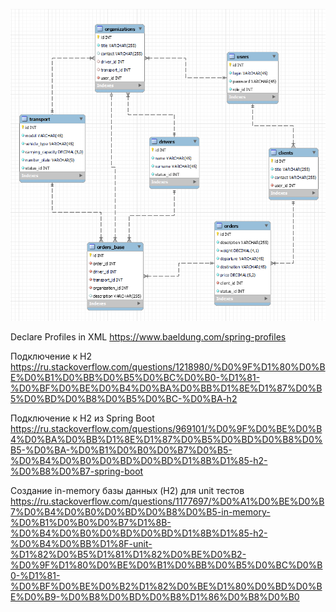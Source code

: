 ![](src/main/resources/db_trucking_20221013.png)


Declare Profiles in XML
https://www.baeldung.com/spring-profiles

Подключение к H2
https://ru.stackoverflow.com/questions/1218980/%D0%9F%D1%80%D0%BE%D0%B1%D0%BB%D0%B5%D0%BC%D0%B0-%D1%81-%D0%BF%D0%BE%D0%B4%D0%BA%D0%BB%D1%8E%D1%87%D0%B5%D0%BD%D0%B8%D0%B5%D0%BC-%D0%BA-h2

Подключение к H2 из Spring Boot
https://ru.stackoverflow.com/questions/969101/%D0%9F%D0%BE%D0%B4%D0%BA%D0%BB%D1%8E%D1%87%D0%B5%D0%BD%D0%B8%D0%B5-%D0%BA-%D0%B1%D0%B0%D0%B7%D0%B5-%D0%B4%D0%B0%D0%BD%D0%BD%D1%8B%D1%85-h2-%D0%B8%D0%B7-spring-boot

Создание in-memory базы данных (H2) для unit тестов
https://ru.stackoverflow.com/questions/1177697/%D0%A1%D0%BE%D0%B7%D0%B4%D0%B0%D0%BD%D0%B8%D0%B5-in-memory-%D0%B1%D0%B0%D0%B7%D1%8B-%D0%B4%D0%B0%D0%BD%D0%BD%D1%8B%D1%85-h2-%D0%B4%D0%BB%D1%8F-unit-%D1%82%D0%B5%D1%81%D1%82%D0%BE%D0%B2-%D0%9F%D1%80%D0%BE%D0%B1%D0%BB%D0%B5%D0%BC%D0%B0-%D1%81-%D0%BF%D0%BE%D0%B2%D1%82%D0%BE%D1%80%D0%BD%D0%BE%D0%B9-%D0%B8%D0%BD%D0%B8%D1%86%D0%B8%D0%B0


